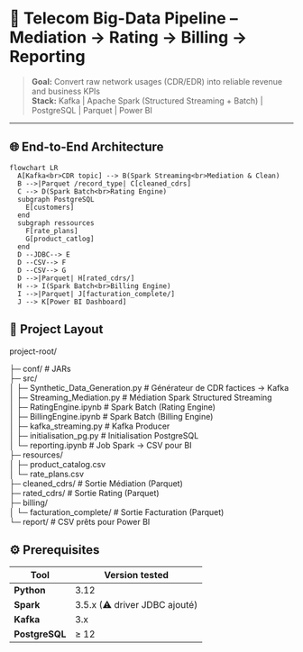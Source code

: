 # 📡 Telecom Big-Data Pipeline – Mediation → Rating → Billing → Reporting

> **Goal:** Convert raw network usages (CDR/EDR) into reliable revenue and business KPIs  
> **Stack:** Kafka | Apache Spark (Structured Streaming + Batch) | PostgreSQL | Parquet | Power BI  

---

## 🌐 End-to-End Architecture

```mermaid
flowchart LR
  A[Kafka<br>CDR topic] --> B(Spark Streaming<br>Mediation & Clean)
  B -->|Parquet /record_type| C[cleaned_cdrs]
  C --> D(Spark Batch<br>Rating Engine)
  subgraph PostgreSQL
    E[customers]
  end
  subgraph ressources
    F[rate_plans]
    G[product_catlog]
  end
  D --JDBC--> E
  D --CSV--> F
  D --CSV--> G
  D -->|Parquet| H[rated_cdrs/]
  H --> I(Spark Batch<br>Billing Engine)
  I -->|Parquet| J[facturation_complete/]
  J --> K[Power BI Dashboard]
```
## 📂 Project Layout

project-root/

├─ conf/                                         # JARs  
├─ src/  
│  ├─ Synthetic_Data_Generation.py               # Générateur de CDR factices → Kafka  
│  ├─ Streaming_Mediation.py                     # Médiation Spark Structured Streaming  
│  ├─ RatingEngine.ipynb                         # Spark Batch (Rating Engine)  
│  ├─ BillingEngine.ipynb                        # Spark Batch (Billing Engine)  
│  ├─ kafka_streaming.py                         # Kafka Producer  
│  ├─ initialisation_pg.py                       # Initialisation PostgreSQL  
│  └─ reporting.ipynb                            # Job Spark → CSV pour BI  
├─ resources/  
│  ├─ product_catalog.csv  
│  └─ rate_plans.csv  
├─ cleaned_cdrs/                                 # Sortie Médiation (Parquet)  
├─ rated_cdrs/                                   # Sortie Rating (Parquet)  
├─ billing/  
│  └─ facturation_complete/                      # Sortie Facturation (Parquet)  
└─ report/                                       # CSV prêts pour Power BI

## ⚙️ Prerequisites
| Tool                 | Version tested               |
| -------------------- | ---------------------------- |
| **Python**           | 3.12                         |
| **Spark**            | 3.5.x (⚠ driver JDBC ajouté) |
| **Kafka**            | 3.x                          |
| **PostgreSQL**       | ≥ 12                         |

